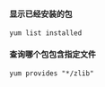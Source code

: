 #### 显示已经安装的包
```console
yum list installed
```

#### 查询哪个包包含指定文件
```console
yum provides "*/zlib"
```